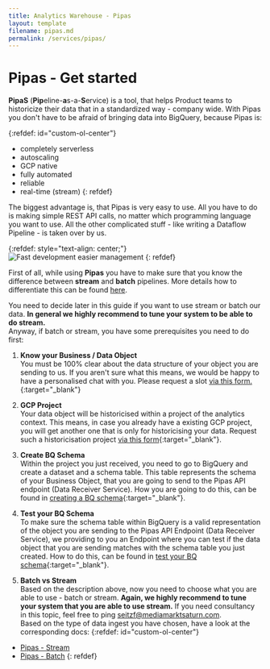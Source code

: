 ```yaml
---
title: Analytics Warehouse - Pipas
layout: template
filename: pipas.md
permalink: /services/pipas/
--- 
```

# Pipas - Get started

**PipaS** (**Pip**eline-**a**s-a-**S**ervice) is a tool, that helps Product teams to historicize their data that in a standardized way - company wide. With Pipas you don't have to be afraid of bringing data into BigQuery, because Pipas is:

{:refdef: id="custom-ol-center"} 
- completely serverless
- autoscaling
- GCP native
- fully automated
- reliable
- real-time (stream)
{: refdef}

The biggest advantage is, that Pipas is very easy to use. All you have to do is making simple REST API calls, no matter which programming language you want to use. All the other complicated stuff - like writing a Dataflow Pipeline - is taken over by us. 

{:refdef: style="text-align: center;"}
![Fast development easier management]({{site.baseurl}}/3-services/pipas/faster-development-easier-management.png)
{: refdef}

First of all, while using **Pipas** you have to make sure that you know the difference between **stream** and **batch** pipelines. More details how to differentiate this can be found [here]({{site.baseurl}}/arch-principles-tenet/ref-patterns/batch-vs-stream/).

You need to decide later in this guide if you want to use stream or batch our data. **In general we highly recommend to tune your system to be able to do stream.**
<br/>
Anyway, if batch or stream, you have some prerequisites you need to do first:

1. **Know your Business / Data Object**<br/>
You must be 100% clear about the data structure of your object you are sending to us. If you aren't sure what this means, we would be happy to have a personalised chat with you. Please request a slot [via this form.](https://forms.gle/6MMaC1DU68grrGve7){:target="_blank"}

2. **GCP Project**<br/>
Your data object will be historicised within a project of the analytics context. This means, in case you already have a existing GCP project, you will get another one that is only for historicising your data. Request such a historicisation project [via this form](https://forms.gle/RgeJxk2qNexRcnY89){:target="_blank"}.


3. **Create BQ Schema**<br/>
Within the project you just received, you need to go to BigQuery and create a dataset and a schema table. This table represents the schema of your Business Object, that you are going to send to the Pipas API endpoint (Data Receiver Service). How you are going to do this, can be found in [creating a BQ schema]({{site.baseurl}}/services/pipas/stream/create-bq-schema/){:target="_blank"}. 

4. **Test your BQ Schema**<br/>
To make sure the schema table within BigQuery is a valid representation of the object you are sending to the Pipas API Endpoint (Data Receiver Service), we providing to you an Endpoint where you can test if the data object that you are sending matches with the schema table you just created. How to do this,  can be found in [test your BQ schema]({{site.baseurl}}/services/pipas/stream/test-bq-schema/){:target="_blank"}.

5. **Batch vs Stream**<br/>
Based on the description above, now you need to choose what you are able to use - batch or stream. **Again, we highly recommend to tune your system that you are able to use stream.** If you need consultancy in this topic, feel free to ping seitzf@mediamarktsaturn.com.<br/>
Based on the type of data ingest you have chosen, have a look at the corresponding docs:
{:refdef: id="custom-ol-center"} 
- [Pipas - Stream]({{site.baseurl}}/services/pipas/stream/)
- [Pipas - Batch]({{site.baseurl}}/services/pipas/batch/)
{: refdef}